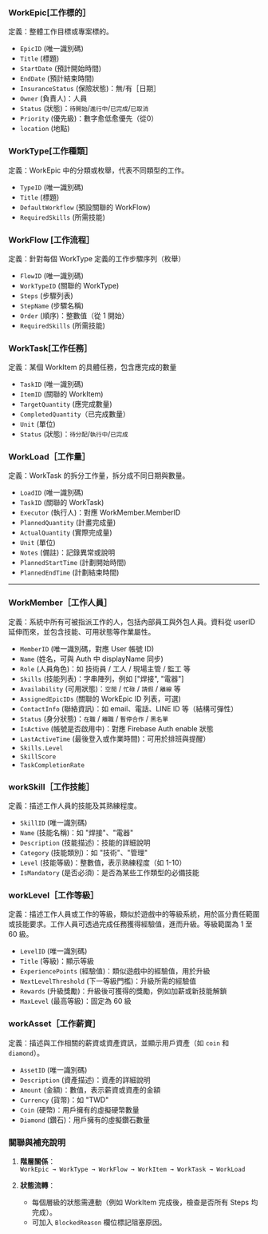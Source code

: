 ### WorkEpic[工作標的］
定義：整體工作目標或專案標的。
- `EpicID` (唯一識別碼)
- `Title` (標題)
- `StartDate` (預計開始時間)
- `EndDate` (預計結束時間)
- `InsuranceStatus` (保險狀態)：無/有［日期］  
- `Owner` (負責人)：人員
- `Status` (狀態)：`待開始`/`進行中`/`已完成`/`已取消`  
- `Priority` (優先級)：數字愈低愈優先（從0）
- `location` (地點)

### WorkType[工作種類］
定義：WorkEpic 中的分類或枚舉，代表不同類型的工作。
- `TypeID` (唯一識別碼)
- `Title` (標題)
- `DefaultWorkflow` (預設關聯的 WorkFlow)  
- `RequiredSkills` (所需技能)

### WorkFlow [工作流程］
定義：針對每個 WorkType 定義的工作步驟序列（枚舉）
- `FlowID` (唯一識別碼)
- `WorkTypeID` (關聯的 WorkType)  
- `Steps` (步驟列表)
- `StepName` (步驟名稱)
- `Order` (順序)：整數值（從 1 開始）  
- `RequiredSkills` (所需技能)

### WorkTask[工作任務］
定義：某個 WorkItem 的具體任務，包含應完成的數量
- `TaskID` (唯一識別碼)
- `ItemID` (關聯的 WorkItem)  
- `TargetQuantity` (應完成數量)
- `CompletedQuantity`（已完成數量）
- `Unit` (單位)
- `Status` (狀態)：`待分配`/`執行中`/`已完成`  

### WorkLoad［工作量］  
定義：WorkTask 的拆分工作量，拆分成不同日期與數量。

- `LoadID` (唯一識別碼)
- `TaskID` (關聯的 WorkTask)  
- `Executor` (執行人)：對應 WorkMember.MemberID  
- `PlannedQuantity` (計畫完成量)  
- `ActualQuantity` (實際完成量)  
- `Unit` (單位)  
- `Notes` (備註)：記錄異常或說明  
- `PlannedStartTime` (計劃開始時間)
- `PlannedEndTime` (計劃結束時間)
---

### WorkMember［工作人員］  
定義：系統中所有可被指派工作的人，包括內部員工與外包人員。資料從 userID 延伸而來，並包含技能、可用狀態等作業屬性。

- `MemberID` (唯一識別碼，對應 User 帳號 ID)
- `Name` (姓名，可與 Auth 中 displayName 同步)
- `Role` (人員角色)：如 技術員 / 工人 / 現場主管 / 監工 等
- `Skills` (技能列表)：字串陣列，例如 ["焊接", "電器"]
- `Availability` (可用狀態)：`空閒` / `忙碌` / `請假` / `離線` 等
- `AssignedEpicIDs` (關聯的 WorkEpic ID 列表，可選)
- `ContactInfo` (聯絡資訊)：如 email、電話、LINE ID 等（結構可彈性）
- `Status` (身分狀態)：`在職` / `離職` / `暫停合作` / `黑名單`
- `IsActive` (帳號是否啟用中)：對應 Firebase Auth enable 狀態
- `LastActiveTime` (最後登入或作業時間)：可用於排班與提醒）
- `Skills.Level` 
- `SkillScore` 
- `TaskCompletionRate` 

### workSkill［工作技能］  
定義：描述工作人員的技能及其熟練程度。
- `SkillID` (唯一識別碼)
- `Name` (技能名稱)：如 "焊接"、"電器"
- `Description` (技能描述)：技能的詳細說明
- `Category` (技能類別)：如 "技術"、"管理"
- `Level` (技能等級)：整數值，表示熟練程度（如 1-10）
- `IsMandatory` (是否必須)：是否為某些工作類型的必備技能

### workLevel［工作等級］  
定義：描述工作人員或工作的等級，類似於遊戲中的等級系統，用於區分責任範圍或技能要求。工作人員可透過完成任務獲得經驗值，進而升級。等級範圍為 1 至 60 級。
- `LevelID` (唯一識別碼)
- `Title` (等級)：顯示等級
- `ExperiencePoints` (經驗值)：類似遊戲中的經驗值，用於升級
- `NextLevelThreshold` (下一等級門檻)：升級所需的經驗值
- `Rewards` (升級獎勵)：升級後可獲得的獎勵，例如加薪或新技能解鎖
- `MaxLevel` (最高等級)：固定為 60 級

### workAsset［工作薪資］  
定義：描述與工作相關的薪資或資產資訊，並顯示用戶資產（如 `coin` 和 `diamond`）。
- `AssetID` (唯一識別碼)
- `Description` (資產描述)：資產的詳細說明
- `Amount` (金額)：數值，表示薪資或資產的金額
- `Currency` (貨幣)：如 "TWD"
- `Coin` (硬幣)：用戶擁有的虛擬硬幣數量
- `Diamond` (鑽石)：用戶擁有的虛擬鑽石數量

### **關聯與補充說明**
1. **階層關係**：  
   `WorkEpic → WorkType → WorkFlow → WorkItem → WorkTask → WorkLoad`  

2. **狀態流轉**：  
   - 每個層級的狀態需連動（例如 WorkItem 完成後，檢查是否所有 Steps 均完成）。  
   - 可加入 `BlockedReason` 欄位標記阻塞原因。